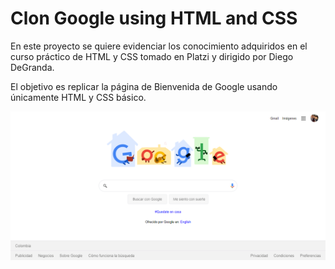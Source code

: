 # Clon Google using HTML and CSS

En este proyecto se quiere evidenciar los conocimiento adquiridos en el curso práctico de HTML y CSS tomado en Platzi y dirigido por Diego DeGranda.

El objetivo es replicar la página de Bienvenida de Google usando únicamente HTML y CSS básico.

![](demo_clone_google.png)


